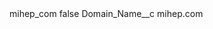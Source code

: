 <?xml version="1.0" encoding="UTF-8"?>
<CustomMetadata xmlns="http://soap.sforce.com/2006/04/metadata" xmlns:xsi="http://www.w3.org/2001/XMLSchema-instance" xmlns:xsd="http://www.w3.org/2001/XMLSchema">
    <label>mihep_com</label>
    <protected>false</protected>
    <values>
        <field>Domain_Name__c</field>
        <value xsi:type="xsd:string">mihep.com</value>
    </values>
</CustomMetadata>
